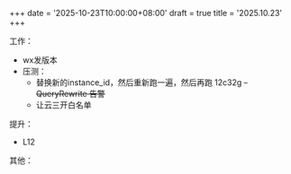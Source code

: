 +++
date = '2025-10-23T10:00:00+08:00'
draft = true
title = '2025.10.23'
+++

<!--more-->


工作：
- wx发版本
- 压测：
  - 替换新的instance_id，然后重新跑一遍，然后再跑 12c32g
    ~~- QueryRewrite 告警~~
  - 让云三开白名单


提升：
- L12

其他：

